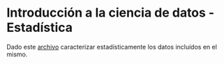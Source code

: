 # **Introducción a la ciencia de datos - Estadística**

Dado este [archivo](https://github.com/AJVelezRueda/Fundamentos_de_informatica/blob/master/Ciencia_de_datos/practicos/recursos/Datos.csv) caracterizar estadísticamente los datos incluídos en el mismo.